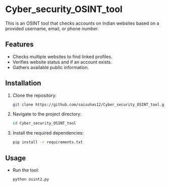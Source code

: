 # Cyber_security_OSINT_tool

This is an OSINT tool that checks accounts on Indian websites based on a provided username, email, or phone number.

## Features
- Checks multiple websites to find linked profiles.
- Verifies website status and if an account exists.
- Gathers available public information.

## Installation
1. Clone the repository:
    ```bash
    git clone https://github.com/saisuhas12/Cyber_security_OSINT_tool.git
    ```
2. Navigate to the project directory:
    ```bash
    cd Cyber_security_OSINT_tool
    ```
3. Install the required dependencies:
    ```bash
    pip install -r requirements.txt
    ```

## Usage
- Run the tool:
    ```bash
    python osint2.py
    ```
